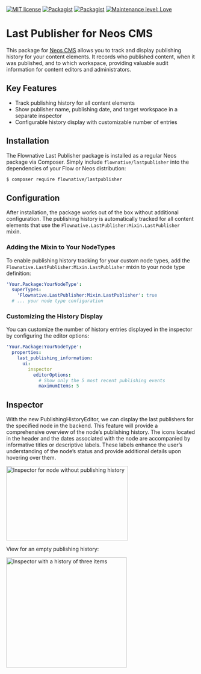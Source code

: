 [![MIT license](https://img.shields.io/badge/license-GPLV3-brightgreen.svg)](https://opensource.org/license/gpl-3-0)
[![Packagist](https://img.shields.io/packagist/v/flownative/lastpublisher.svg)](https://packagist.org/packages/flownative/lastpublisher)
[![Packagist](https://img.shields.io/packagist/dm/flownative/lastpublisher)](https://packagist.org/packages/flownative/lastpublisher)
[![Maintenance level: Love](https://img.shields.io/badge/maintenance-%E2%99%A1%E2%99%A1%E2%99%A1-ff69b4.svg)](https://www.flownative.com/en/products/open-source.html)

# Last Publisher for Neos CMS

This package for [Neos CMS](https://www.neos.io) allows you to track and display publishing history for your content elements. It records who published content, when it was published, and to which workspace, providing valuable audit information for content editors and administrators.

## Key Features

- Track publishing history for all content elements
- Show publisher name, publishing date, and target workspace in a separate inspector
- Configurable history display with customizable number of entries

## Installation

The Flownative Last Publisher package is installed as a regular Neos package via Composer. Simply include `flownative/lastpublisher` into the dependencies of your Flow or Neos distribution:

```bash
$ composer require flownative/lastpublisher
```

## Configuration

After installation, the package works out of the box without additional configuration. The publishing history is automatically tracked for all content elements that use the `Flownative.LastPublisher:Mixin.LastPublisher` mixin.

### Adding the Mixin to Your NodeTypes

To enable publishing history tracking for your custom node types, add the `Flownative.LastPublisher:Mixin.LastPublisher` mixin to your node type definition:

```yaml
'Your.Package:YourNodeType':
  superTypes:
    'Flownative.LastPublisher:Mixin.LastPublisher': true
  # ... your node type configuration
```

### Customizing the History Display

You can customize the number of history entries displayed in the inspector by configuring the editor options:

```yaml
'Your.Package:YourNodeType':
  properties:
    last_publishing_information:
      ui:
        inspector
          editorOptions:
            # Show only the 5 most recent publishing events
            maximumItems: 5  
```

## Inspector 

With the new PublishingHistoryEditor, we can display the last publishers for the specified node in the backend. This feature will provide a comprehensive overview of the node’s publishing history.
The icons located in the header and the dates associated with the node are accompanied by informative titles or descriptive labels. These labels enhance the user’s understanding of the node’s status and provide additional details upon hovering over them.

<img width="323" height="198" alt="Inspector for node without publishing history" src="https://github.com/user-attachments/assets/8bfeed60-12f0-4d56-875e-32859ad7cd74" />

View for an empty publishing history:

<img width="320" height="293" alt="Inspector with a history of three items" src="https://github.com/user-attachments/assets/68979d51-9388-4060-9e0f-ffd40cad97e2" />
